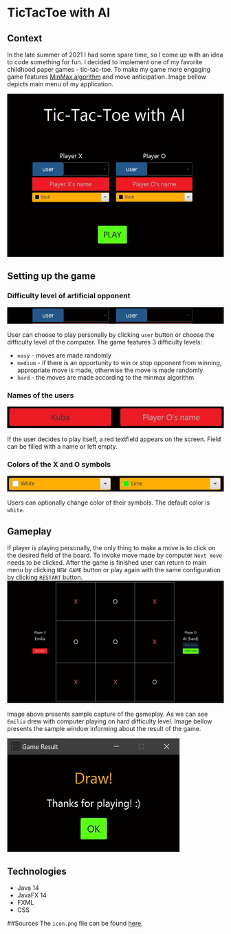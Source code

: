 # TicTacToe with AI

## Context

In the late summer of 2021 I had some spare time, so I come up with an idea to code something for fun. I decided to
implement one of my favorite childhood paper games - tic-tac-toe. To make my game more engaging game
features [MinMax algorithm](https://en.wikipedia.org/wiki/Minimax) and move anticipation. Image bellow depicts main menu of my application.

![](images/screenshot1.jpg)

## Setting up the game

### Difficulty level of artificial opponent

![](images/screenshot2.jpg)

User can choose to play personally by clicking `user` button or choose the difficulty level of the computer. The game
features 3 difficulty levels:

- `easy` - moves are made randomly
- `medium` - if there is an opportunity to win or stop opponent from winning, appropriate move is made, otherwise the
  move is made randomly
- `hard` - the moves are made according to the minmax algorithm

### Names of the users

![](images/screenshot3.jpg)

If the user decides to play itself, a red textfield appears on the screen. Field can be filled with a name or left
empty.

### Colors of the X and O symbols

![](images/screenshot4.jpg)

Users can optionally change color of their symbols. The default color is `white`.

## Gameplay

If player is playing personally, the only thing to make a move is to click on the desired field of the board. To invoke
move made by computer `Next move` needs to be clicked. After the game is finished user can return to main menu by
clicking `NEW GAME` button or play again with the same configuration by clicking `RESTART` button.
![](images/screenshot5.jpg)

Image above presents sample capture of the gameplay. As we can see `Emilia` drew with computer playing on hard
difficulty level. Image bellow presents the sample window informing about the result of the game.

![](images/screenshot6.jpg)

## Technologies 
- Java 14
- JavaFX 14
- FXML
- CSS

##Sources
The `icon.png` file can be found [here](https://cdn0.iconfinder.com/data/icons/web-ui-vol-4/64/tic_tac_toe-512.png).





